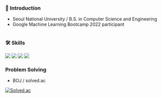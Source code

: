 ### 👋 Introduction

- Seoul National University / B.S. in Computer Science and Engineering
- Google Machine Learning Bootcamp 2022 participant 

#

### 🛠 Skills
<img src="https://img.shields.io/badge/C-172B4D?style=flat&logo=C&logoColor=white"/> <img src="https://img.shields.io/badge/C++-1E88E5?style=flat&logo=C%2B%2B&logoColor=white"/> <img src="https://img.shields.io/badge/Java-007396?style=flat-square&logo=Java&logoColor=white"/> <img src="https://img.shields.io/badge/Python-3766AB?style=flat&logo=Python&logoColor=white"/> 

### Problem Solving
- BOJ / solved.ac
 
[![Solved.ac](http://mazassumnida.wtf/api/v2/generate_badge?boj=lqcit1051)](https://solved.ac/lqcit1051)
